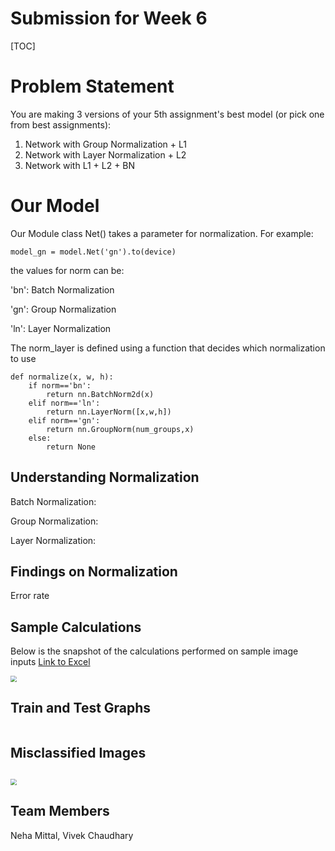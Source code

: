 # Submission for Week 6
[TOC]

# Problem Statement

You are making 3 versions of your 5th assignment's best model (or pick one from best assignments):

1. Network with Group Normalization + L1
2. Network with Layer Normalization + L2
3. Network with L1 + L2 + BN

# Our Model

Our Module class Net() takes a parameter for normalization. For example:

`model_gn = model.Net('gn').to(device)`

the values for norm can be:

'bn': Batch Normalization

'gn': Group Normalization

'ln': Layer Normalization



The norm_layer is defined using a function that decides which normalization to use

```
def normalize(x, w, h):
    if norm=='bn':
    	return nn.BatchNorm2d(x)
    elif norm=='ln':
    	return nn.LayerNorm([x,w,h])
    elif norm=='gn':
    	return nn.GroupNorm(num_groups,x)
    else:
    	return None
```

## Understanding Normalization

Batch Normalization:  

Group Normalization: 

Layer Normalization:

## Findings on Normalization

Error rate

## Sample Calculations

Below is the snapshot of the calculations performed on sample image inputs
[Link to Excel](https://github.com/vivek-a81/EVA6/blob/main/Session6/Normalization%20Calculations.xlsx)

<img src="https://github.com/vivek-a81/EVA6/blob/main/Session6/images/excel_calculations.png?raw=false" style="zoom: 60%;" />

## Train and Test Graphs

<image>



## Misclassified Images



## 



<img src="https://github.com/vivek-a81/EVA6/blob/main/Session6/images/excel_calculations.png?raw=false" style="zoom: 60%;" />

## Team Members

Neha Mittal, Vivek Chaudhary
